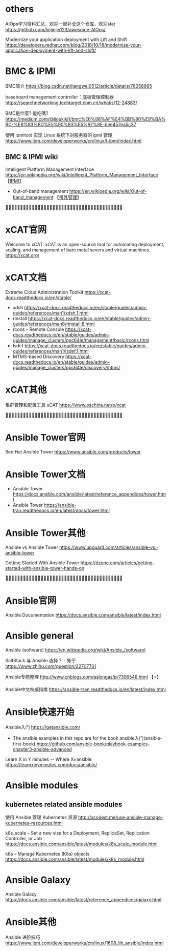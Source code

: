 
# others

AIOps学习资料汇总，欢迎一起补全这个仓库，欢迎star https://github.com/linjinjin123/awesome-AIOps/

Modernize your application deployment with Lift and Shift https://developers.redhat.com/blog/2018/10/18/modernize-your-application-deployment-with-lift-and-shift/

# BMC & IPMI

BMC简介 https://blog.csdn.net/jiangwei0512/article/details/76358995

baseboard management controller：底板管理控制器 https://searchnetworking.techtarget.com.cn/whatis/12-24883/

BMC是什麼? 能吃嗎? https://medium.com/@lioukiki1/bmc%E6%98%AF%E4%BB%80%E9%BA%BC-%E8%83%BD%E5%90%83%E5%97%8E-bee457ea5c37

使用 ipmitool 实现 Linux 系统下对服务器的 ipmi 管理 https://www.ibm.com/developerworks/cn/linux/l-ipmi/index.html

## BMC & IPMI wiki

Intelligent Platform Management Interface https://en.wikipedia.org/wiki/Intelligent_Platform_Management_Interface 【[IPMI](https://zh.wikipedia.org/wiki/IPMI)】
- Out-of-band management https://en.wikipedia.org/wiki/Out-of-band_management 【[带外管理](https://zh.wikipedia.org/wiki/%E5%B8%A6%E5%A4%96%E7%AE%A1%E7%90%86)】

:couple::couple::couple::couple::couple::couple::couple::couple::couple::couple::couple::couple::couple::couple::couple::couple::couple::couple::couple::couple::couple::couple::couple::couple::couple::couple::couple::couple::couple::couple::couple::couple::couple::couple::couple::couple::couple::couple::couple::couple:

# xCAT官网

Welcome to xCAT. xCAT is an open-source tool for automating deployment, scaling, and management of bare metal severs and virtual machines. https://xcat.org/

# xCAT文档

Extreme Cloud Administration Toolkit https://xcat-docs.readthedocs.io/en/stable/
- xdsh https://xcat-docs.readthedocs.io/en/stable/guides/admin-guides/references/man1/xdsh.1.html
- rinstall https://xcat-docs.readthedocs.io/en/stable/guides/admin-guides/references/man8/rinstall.8.html
- rcons - Remote Console https://xcat-docs.readthedocs.io/en/stable/guides/admin-guides/manage_clusters/ppc64le/management/basic/rcons.html
- lsdef https://xcat-docs.readthedocs.io/en/stable/guides/admin-guides/references/man1/lsdef.1.html
- MTMS-based Discovery https://xcat-docs.readthedocs.io/en/stable/guides/admin-guides/manage_clusters/ppc64le/discovery/mtms/

# xCAT其他

集群管理和配置工具 xCAT https://www.oschina.net/p/xcat

:couple::couple::couple::couple::couple::couple::couple::couple::couple::couple::couple::couple::couple::couple::couple::couple::couple::couple::couple::couple::couple::couple::couple::couple::couple::couple::couple::couple::couple::couple::couple::couple::couple::couple::couple::couple::couple::couple::couple::couple:

# Ansible Tower官网

Red Hat Ansible Tower https://www.ansible.com/products/tower

# Ansible Tower文档

- Ansible Tower https://docs.ansible.com/ansible/latest/reference_appendices/tower.html
- Ansible Tower https://ansible-tran.readthedocs.io/en/latest/docs/tower.html

# Ansible Tower其他

Ansible vs Ansible Tower https://www.upguard.com/articles/ansible-vs.-ansible-tower

Getting Started With Ansible Tower https://dzone.com/articles/getting-started-with-ansible-tower-hands-on

:couple::couple::couple::couple::couple::couple::couple::couple::couple::couple::couple::couple::couple::couple::couple::couple::couple::couple::couple::couple::couple::couple::couple::couple::couple::couple::couple::couple::couple::couple::couple::couple::couple::couple::couple::couple::couple::couple::couple::couple:

# Ansible官网

Ansible Documentation https://docs.ansible.com/ansible/latest/index.html

# Ansible general

Ansible (software) https://en.wikipedia.org/wiki/Ansible_(software)

SaltStack 与 Ansible 选择？ - 知乎 https://www.zhihu.com/question/22707761

Ansible专题整理 http://www.cnblogs.com/aslongas/p/7306548.html 【:star:】

Ansible中文权威指南 https://ansible-tran.readthedocs.io/en/latest/index.html

# Ansible快速开始

Ansible入门 https://getansible.com/
- The ansible examples in this repo are for the book ansible入门(ansible-first-book) https://github.com/ansible-book/playbook-examples-chapter3-ansible-advanced

Learn X in Y minutes -- Where X=ansible https://learnxinyminutes.com/docs/ansible/

# Ansible modules

## kubernetes related ansible modules

使用 Ansible 管理 Kubernetes 资源 http://xcodest.me/use-ansible-manage-kubernetes-resources.html

k8s_scale – Set a new size for a Deployment, ReplicaSet, Replication Controller, or Job https://docs.ansible.com/ansible/latest/modules/k8s_scale_module.html

k8s – Manage Kubernetes (K8s) objects https://docs.ansible.com/ansible/latest/modules/k8s_module.html

# Ansible Galaxy

Ansible Galaxy https://docs.ansible.com/ansible/latest/reference_appendices/galaxy.html

# Ansible其他

Ansible 进阶技巧 https://www.ibm.com/developerworks/cn/linux/1608_lih_ansible/index.html
